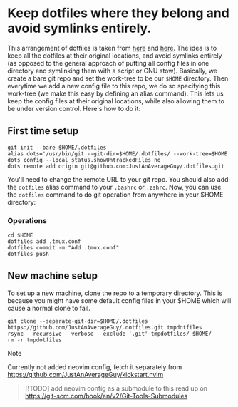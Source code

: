 # Keep dotfiles where they belong and avoid symlinks entirely.

This arrangement of dotfiles is taken from [here](https://news.ycombinator.com/item?id=11070797) and [here](https://developer.atlassian.com/blog/2016/02/best-way-to-store-dotfiles-git-bare-repo/). The idea is to keep all the dotfiles at their original locations, and avoid symlinks entirely (as opposed to the general approach of putting all config files in one directory and symlinking them with a script or GNU stow). Basically, we create a bare git repo and set the work-tree to be our `$HOME` directory. Then everytime we add a new config file to this repo, we do so specifying this work-tree (we make this easy by defining an alias command). This lets us keep the config files at their original locations, while also allowing them to be under version control. Here's how to do it:

## First time setup
```
git init --bare $HOME/.dotfiles
alias dots='/usr/bin/git --git-dir=$HOME/.dotfiles/ --work-tree=$HOME'
dots config --local status.showUntrackedFiles no
dots remote add origin git@github.com:JustAnAverageGuy/.dotfiles.git
```
You'll need to change the remote URL to your git repo. You should also add the `dotfiles` alias command to your `.bashrc` or  `.zshrc`. Now, you can use the `dotfiles` command to do git operation from anywhere in your $HOME directory:

### Operations
```
cd $HOME
dotfiles add .tmux.conf
dotfiles commit -m "Add .tmux.conf"
dotfiles push
```
## New machine setup
To set up a new machine, clone the repo to a temporary directory. This is because you might have some default config files in your $HOME which will cause a normal clone to fail.
```
git clone --separate-git-dir=$HOME/.dotfiles https://github.com/JustAnAverageGuy/.dotfiles.git tmpdotfiles
rsync --recursive --verbose --exclude '.git' tmpdotfiles/ $HOME/
rm -r tmpdotfiles
```

> [!NOTE]
> Currently not added neovim config, fetch it separately from <https://github.com/JustAnAverageGuy/kickstart.nvim>


> [!TODO]
> add neovim config as a submodule to this
> read up on <https://git-scm.com/book/en/v2/Git-Tools-Submodules>
